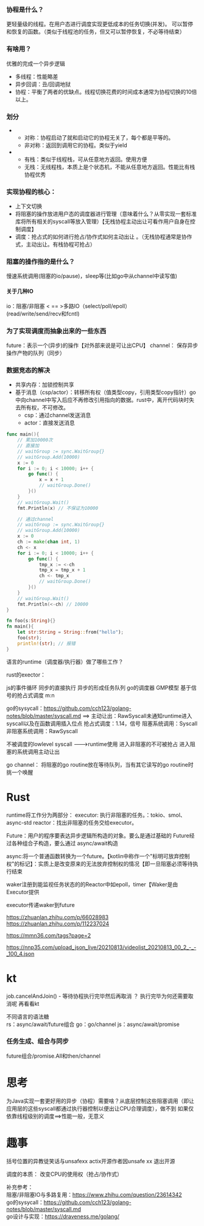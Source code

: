### 协程是什么？
更轻量级的线程。在用户态进行调度实现更低成本的任务切换(并发)。
可以暂停和恢复的函数。（类似于线程池的任务，但又可以暂停恢复，不必等待结束）
### 有啥用？
优雅的完成一个异步逻辑 
+ 多线程：性能略差
+ 异步回调：丑/回调地狱
+ 协程：平衡了两者的优缺点。线程切换花费的时间成本通常为协程切换的10倍以上。
### 划分
+ 
    + 对称：协程启动了就和启动它的协程无关了，每个都是平等的。 
    + 非对称：返回到调用它的协程。类似于yield
+ 
    + 有栈：类似于线程栈，可从任意地方返回。使用方便
    + 无栈：无线程栈，本质上是个状态机，不能从任意地方返回。性能比有栈协程优秀
### 实现协程的核心：
+ 上下文切换
+ 将阻塞的操作放进用户态的调度器进行管理（意味着什么？从零实现一套标准库将所有相关的syscall等放入管理）【无栈协程主动出让可看作用户自身在控制调度】
+ 调度：抢占式的如何进行抢占/协作式如何主动出让 。（无栈协程通常是协作式，主动出让。有栈协程可抢占）

### 阻塞的操作指的是什么？
慢速系统调用(阻塞的io/pause)，sleep等(比如go中从channel中读写值) 
#### 关于几种IO
io：阻塞/非阻塞 < == >多路IO（select/poll/epoll）  
(read/write/send/recv和fcntl)

### 为了实现调度而抽象出来的一些东西
future：表示一个(异步)的操作【对外部来说是可让出CPU】 
channel： 保存异步操作产物的队列（同步）

### 数据竞态的解决

+ 共享内存：加锁控制共享
+ 基于消息（csp/actor）：转移所有权（值类型copy，引用类型copy指针）go中向channel中写入后应不再修改引用指向的数据。rust中，离开代码块时失去所有权，不可修改。
    + csp：通过channel发送消息
    + actor：直接发送消息
```go
func main(){
    // 累加10000次
    // 直接加
	// waitGroup := sync.WaitGroup{}
	// waitGroup.Add(10000)
	x := 0
	for i := 0; i < 10000; i++ {
		go func() {
			x = x + 1
			// waitGroup.Done()
		}()
	}
	// waitGroup.Wait()
	fmt.Println(x) // 不保证为10000

    // 通过channel
    // waitGroup := sync.WaitGroup{}
	// waitGroup.Add(10000)
	x := 0
	ch := make(chan int, 1)
	ch <- x
	for i := 0; i < 10000; i++ {
		go func() {
			tmp_x := <-ch
			tmp_x = tmp_x + 1
			ch <- tmp_x
			// waitGroup.Done()
		}()
	}
	// waitGroup.Wait()
	fmt.Println(<-ch) // 10000
}
```
```rust
fn foo(s:String){}
fn main(){
    let str:String = String::from("hello");
    foo(str);
    println!(str); // 报错
}
```
语言的runtime（调度器/执行器）做了哪些工作？
    
rust的exector：

js的事件循环
    同步的直接执行
    异步的形成任务队列
go的调度器
    GMP模型
    基于信号的抢占式调度
    m:n



go的sysycall：https://github.com/cch123/golang-notes/blob/master/syscall.md
==>
主动让出：RawSyscall未通知runtime进入syscall以及在函数调用插入位点
抢占式调度：1.14，信号
阻塞系统调用：Syscall
非阻塞系统调用：RawSyscall

不被调度的lowlevel syscall  --->runtime使用
进入非阻塞的不可被抢占
进入阻塞的系统调用主动让出


go channel：
  将阻塞的go routine放在等待队列，当有其它读写的go routine时挑一个唤醒
# Rust
runtime将工作分为两部分：
executor: 执行非阻塞的任务。：tokio、smol、async-std
reactor：找出非阻塞的任务交给executor。

Future：用户的程序要表达异步逻辑所构造的对象。要么是通过基础的 Future经过各种组合子构造，要么通过 async/await构造

async:将一个普通函数转换为一个future。【kotlin中称作一个"标明可放弃控制权"的标记】：实质上是改变原来的无法放弃控制权的情况【即一旦阻塞必须等待执行结束

waker注册到能监视任务状态的的Reactor中如epoll，timer【Waker是由Executor提供

executor传递waker到future


https://zhuanlan.zhihu.com/p/66028983
https://zhuanlan.zhihu.com/p/112237024

https://mmn36.com/tags?page=2

https://nnp35.com/upload_json_live/20210813/videolist_20210813_00_2_-_-_100_4.json

# kt
job.cancelAndJoin() - 等待协程执行完毕然后再取消  ？ 执行完毕为何还需要取消呢
再看看kt



不同语言的语法糖  
    rs：async/await/future组合
    go：go/channel 
    js：async/await/promise
### 任务生成、组合与同步
future组合/promise.All和then/channel

# 思考
为Java实现一套更好用的异步（协程）需要啥？从底层控制这些阻塞调用（即让应用层的这些syscall都通过执行器控制以便出让CPU合理调度），做不到
如果仅依靠线程级别的调度==>性能一般，无意义

# 趣事
括号位置的异教徒笑话与unsafexx
actix开源作者因unsafe xx 退出开源




调度的本质：
    改变CPU的使用权（抢占/协作式）


补充参考：  
阻塞/非阻塞IO与多路复用：https://www.zhihu.com/question/23614342   
go的sysycall：https://github.com/cch123/golang-notes/blob/master/syscall.md  
go设计与实现：https://draveness.me/golang/
